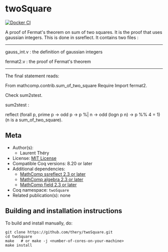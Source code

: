 <!---
This file was generated from `meta.yml`, please do not edit manually.
Follow the instructions on https://github.com/coq-community/templates to regenerate.
--->
# twoSquare

[![Docker CI][docker-action-shield]][docker-action-link]

[docker-action-shield]: https://github.com/thery/twoSquare/actions/workflows/docker-action.yml/badge.svg?branch=master
[docker-action-link]: https://github.com/thery/twoSquare/actions/workflows/docker-action.yml





A proof of Fermat's theorem on sum of two squares.
It is the proof that uses gaussian integers. This is done in ssreflect.
It contains two files :

********************************

gauss_int.v : the definition of gaussian integers

fermat2.v : the proof of Fermat's theorem

********************************

The final statement reads:

From mathcomp.contrib.sum_of_two_square
Require Import fermat2.

Check sum2stest.

sum2stest :

reflect
    (forall p,  prime p -> odd p -> p %| n -> odd (logn p n) -> p %% 4 = 1)
    (n is a sum_of_two_square).

## Meta

- Author(s):
  - Laurent Théry
- License: [MIT License](LICENSE)
- Compatible Coq versions: 8.20 or later
- Additional dependencies:
  - [MathComp ssreflect 2.3 or later](https://math-comp.github.io)
  - [MathComp algebra 2.3 or later](https://math-comp.github.io)
  - [MathComp field 2.3 or later](https://math-comp.github.io)
- Coq namespace: `twoSquare`
- Related publication(s): none

## Building and installation instructions

To build and install manually, do:

``` shell
git clone https://github.com/thery/twoSquare.git
cd twoSquare
make   # or make -j <number-of-cores-on-your-machine> 
make install
```



